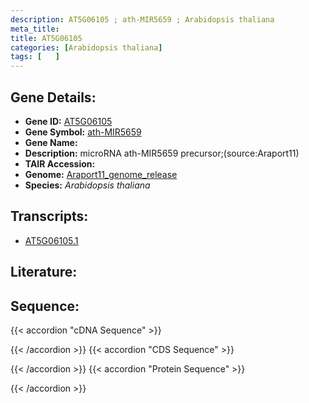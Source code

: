 ```yaml
---
description: AT5G06105 ; ath-MIR5659 ; Arabidopsis thaliana
meta_title:
title: AT5G06105
categories: [Arabidopsis thaliana]
tags: [   ]
---
```


## Gene Details:
- **Gene ID:** [AT5G06105](https://www.arabidopsis.org/locus?name=AT5G06105)
- **Gene Symbol:** <u>ath-MIR5659</u>
- **Gene Name:** 
- **Description:**   microRNA ath-MIR5659 precursor;(source:Araport11)
- **TAIR Accession:** 
- **Genome:** [Araport11_genome_release](https://www.arabidopsis.org/download/list?dir=Genes%2FAraport11_genome_release)
- **Species:** *Arabidopsis thaliana*

## Transcripts:
   -  [AT5G06105.1](https://www.arabidopsis.org/gene?name=AT5G06105.1)
## Literature:
## Sequence:
{{< accordion "cDNA Sequence" >}}

{{< /accordion >}}
{{< accordion "CDS Sequence" >}}

{{< /accordion >}}
{{< accordion "Protein Sequence" >}}

{{< /accordion >}}
